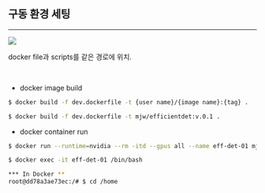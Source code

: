 ## 구동 환경 세팅
---
![](https://user-images.githubusercontent.com/94345086/210198204-19891af5-b0e6-4915-863a-69ab4d5e99ef.png)

docker file과 scripts를 같은 경로에 위치.


<br/>

- docker image build
```bash
$ docker build -f dev.dockerfile -t {user name}/{image name}:{tag} .

$ docker build -f dev.dockerfile -t mjw/efficientdet:v.0.1 .
```
- docker container run
```bash
$ docker run --runtime=nvidia --rm -itd --gpus all --name eff-det-01 mjw/efficientdet:v0.1 .

$ docker exec -it eff-det-01 /bin/bash

*** In Docker **
root@dd78a3ae73ec:/# $ cd /home
```
